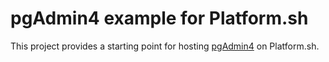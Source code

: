 # pgAdmin4 example for Platform.sh

This project provides a starting point for hosting [pgAdmin4](https://github.com/postgres/pgadmin4) on Platform.sh.
